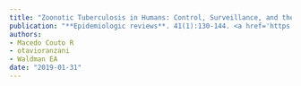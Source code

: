 ```yaml
---
title: "Zoonotic Tuberculosis in Humans: Control, Surveillance, and the One Health Approach"
publication: "**Epidemiologic reviews**. 41(1):130-144. <a href='https://doi.org/10.1093/epirev/mxz002' target='_blank' rel='noopener noreferrer'>10.1093/epirev/mxz002</a>"
authors:
- Macedo Couto R
- otavioranzani
- Waldman EA
date: "2019-01-31"
---
```

